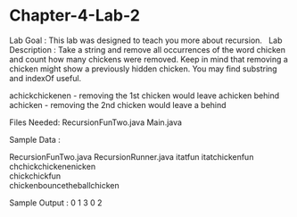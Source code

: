 # Chapter-4-Lab-2

Lab Goal :   This lab was designed to teach you more about recursion.   Lab Description :   Take a string and remove all occurrences of the word chicken and count how many chickens were removed.  Keep in mind that removing a chicken might show a previously hidden chicken.  You may find substring and indexOf useful.


achickchickenen  - removing the 1st chicken would leave achicken behind
achicken  - removing the 2nd chicken would leave a behind

Files Needed:
RecursionFunTwo.java
Main.java


Sample Data :

RecursionFunTwo.java
RecursionRunner.java
itatfun
itatchickenfun
chchickchickenenicken	
chickchickfun	
chickenbouncetheballchicken




Sample Output :
0
1
3
0
2
